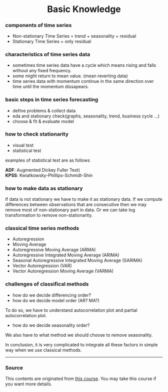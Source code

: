 <h1 align="center">Basic Knowledge</h1>
<h5 align="center"> </h5>

### components of time series
- Non-stationary Time Series = trend + seasonality + residual  
- Stationary Time Series = only residual

### characteristics of time series data
- sometimes time series data have a cycle which means rising and falls without any fixed frequency.  
- some might return to mean value. (mean reverting data)  
- time series data with momentum continue in the same direction over time until the momentum dissapears.  

### basic steps in time series forecasting  
- define problems & collect data  
- eda and stationary check(graphs, seasonality, trend, business cycle ...)  
- choose & fit & evaluate model  

### how to check stationarity  
- visual test  
- statistical test

examples of statistical test are as follows  

**ADF**: Augmented Dickey Fuller Test)  
**KPSS**: Kwiatkowsky-Phillips-Schmidt-Shin  

### how to make data as stationary  
If data is not stationary we have to make it as stationary data. If we compute differences between observations that are consecutive then we may remove most of non-stationary part in data. Or we can take log transformation to remove non-stationarity.   

### classical time series methods  
- Autoregression  
- Moving Average  
- Autoregressive Moving Average (ARMA)  
- Autoregressive Integrated Moving Average (ARIMA)  
- Seasonal Autoregressive Integrated Moving Average (SARIMA)  
- Vector Autoregression (VAR)  
- Vector Autoregression Moving Average (VARMA)  

### challenges of classifical methods  
- how do we decide differencing order?  
- how do we decide model order (AR? MA?)  

To do so, we have to understand autocorrelation plot and partial autocorrelation plot.  

- how do we decide seasonality order?  

We also have to what method we should choose to remove seasonality.  

In conclusion, it is very complicated to integrate all these factors in simple way when we use classical methods.  

---
### Source  
This contents are originated from [this course](https://fastcampus.app/course-detail/210867). You may take this course if you want more details.  

